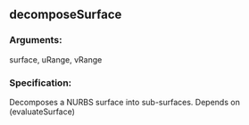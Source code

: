 ## decomposeSurface
### Arguments: 
surface, uRange, vRange
### Specification: 
Decomposes a NURBS surface into sub-surfaces. Depends on (evaluateSurface)
